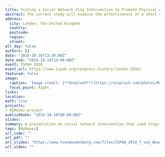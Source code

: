 ```yaml
---
title: Testing a Social Network Vlog Intervention to Promote Physical Activity Among Adolescents - A Randomized Controlled Trial
abstract: The current study will examine the effectiveness of a short video (i.e. vlog) intervention to promote physical activity among adolescents. In addition, this study will test whether a social network vlog interventions is more effective than a mass media vlog intervention. A specific subset of adolescents (i.e. influence agents) will be asked to create six vlogs in which they promote physical activity, based on the behavior change mechanisms proposed by the Fogg’s behavior model. Thirty classes (N=1250) will be allocated via cluster randomization to one of the three conditions. Participants will receive a research smartphones to watch the vlogs, fill out the sociometric nominations and measure the covariates. An accelerometer (Fitbit Flex) is used to measure daily physical activity. At baseline, peers will nominate each other on sociometric questions (e.g. friendship) and the most central adolescents will be approached, on the last day of the baseline measures, to become an influence agents. During the intervention week, participants receive a vlog per day of the influence agents in their class (social network condition), from influence agents of another school (mass media condition) or no vlogs (control condition). Follow-up measurement will be five weeks after the intervention. Mixed models will be used to test the effectiveness of the interventions, controlling for clustering of the data within classes, participants and days. This study will be the first social network intervention that uses vlogs to promote physical activity in adolescents and compare this to a mass media campaign and control condition.
address:
  city: Londen, the United Kingdom
  country: 
  postcode: 
  region: 
  street:
all_day: false
authors: []
date: "2018-10-16T13:30:00Z"
date_end: "2018-10-16T14:00:00Z"
event: ISPAH 2018
event_url: https://www.ispah.org/congress-history/london-2018/
featured: false
image:
  caption: 'Image credit: [**Unsplash**](https://unsplash.com/photos/Mxqvo8hhY1s)'
  focal_point: Right
links:
location: 
math: true
projects:
- MyMovez-project
publishDate: "2018-10-16T00:00:00Z"
slides: 
summary: A presentation on social network intervention that used vlogs
tags: [MyMovez]
url_code: ""
url_pdf: ""
url_slides: "https://www.tvanwoudenberg.com/files/ISPAH_2018_T_van_Woudenberg_PA_interventions_for_youths.pdf"
url_video: ""
---
```

